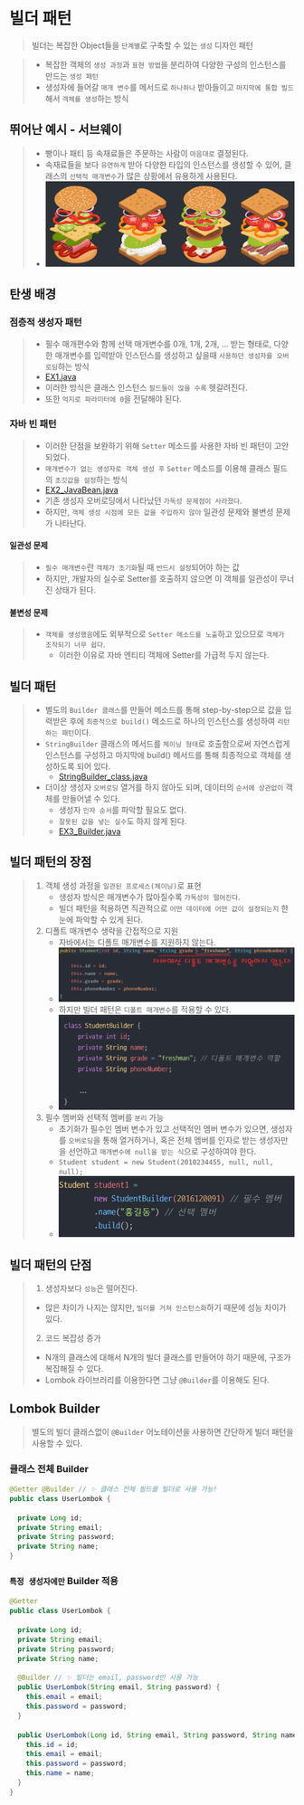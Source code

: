 # 빌더 패턴
> 빌더는 복잡한 Object들을 `단계별`로 구축할 수 있는 `생성` 디자인 패턴

> - 복잡한 객체의 `생성 과정`과 `표현 방법`을 분리하여 다양한 구성의 인스턴스를 만드는 `생성 패턴`
> - 생성자에 들어갈 `매개 변수`를 메서드로 `하나하나` 받아들이고 `마지막에 통합 빌드`해서 `객체를 생성`하는 방식

## 뛰어난 예시 - 서브웨이
> - 빵이나 패티 등 속재료들은 주문하는 사람이 `마음대로` 결정된다.
> - 속재료들을 보다 `유연하게` 받아 다양한 타입의 인스턴스를 생성할 수 있어, 클래스의 `선택적 매개변수`가 많은 상황에서 유용하게 사용된다.
> - ![img.png](img.png)

## 탄생 배경
### 점층적 생성자 패턴
>   - 필수 매개편수와 함께 선택 매개변수를 0개, 1개, 2개, ... 받는 형태로, 다양한 매개변수를 입력받아 인스턴스를 생성하고 싶을때 `사용하던 생성자를 오버로딩`하는 방식
>   - [EX1.java](EX1_생성자.java)
>   - 이러한 방식은 클래스 인스턴스 `필드들이 많을 수록` 헷갈려진다.
>   - 또한 `억지로 파라미터에 0`을 전달해야 된다.
### 자바 빈 패턴
>   - 이러한 단점을 보완하기 위해 `Setter` 메소드를 사용한 자바 빈 패턴이 고안되었다.
>   - `매개변수가 없는 생성자로 객체 생성 후` `Setter` 메소드를 이용해 클래스 필드의 `초깃값을 설정`하는 방식
>   - [EX2_JavaBean.java](EX2_JavaBean.java)
>   - 기존 생성자 오버로딩에서 나타났던 `가독성 문제점이 사라졌다`.
>   - 하지만, `객체 생성 시점에 모든 값을 주입하지 않아` 일관성 문제와 불변성 문제가 나타난다.
#### 일관성 문제
>   - `필수 매개변수`란 `객체가 초기화`될 때 `반드시 설정`되어야 하는 값
>   - 하지만, 개발자의 실수로 Setter를 호출하지 않으면 이 객체를 일관성이 무너진 상태가 된다.
#### 불변성 문제
> - `객체를 생성했음`에도 외부적으로 `Setter 메소드를 노출`하고 있으므로 `객체가 조작되기 너무 쉽다`.
>   - 이러한 이유로 자바 엔티티 객체에 Setter를 가급적 두지 않는다.

## 빌더 패턴
> - 별도의 `Builder 클래스`를 만들어 메소드를 통해 step-by-step으로 값을 입력받은 후에 `최종적으로 build()` 메소드로 하나의 인스턴스를 생성하여 `리턴하는 패턴`이다.
> - `StringBuilder` 클래스의 메서드를 `체이닝 형태`로 호출함으로써 자연스럽게 인스턴스를 구성하고 마지막에 build() 메서드를 통해 최종적으로 객체를 생성하도록 되어 있다.
>   - [StringBuilder_class.java](StringBuilder_class.java)
> - 더이상 생성자 `오버로딩` 열거를 하지 않아도 되며, 데이터의 `순서에 상관없이` 객체를 만들어낼 수 있다.
>   - 생성자 `인자 순서`를 파악할 필요도 없다.
>   - `잘못된 값을 넣는 실수`도 하지 않게 된다.
>   - [EX3_Builder.java](EX3_Builder.java)

## 빌더 패턴의 장점
> 1. 객체 생성 과정을 `일관된 프로세스(체이닝)`로 표현
>    - 생성자 방식은 매개변수가 많아질수록 `가독성이 떨어진다`.
>    - 빌더 패턴을 적용하면 직관적으로 `어떤 데이터에 어떤 값이 설정되는지` 한눈에 파악할 수 있게 된다.
> 2. 디폴트 매개변수 생략을 간접적으로 지원
>    - 자바에서는 디폴트 매개변수를 지원하지 않는다.
>    - ![img_1.png](img_1.png)
>    - 하지만 빌더 패턴은 `디폴트 매개변수`를 적용할 수 있다.
>    - ![img_2.png](img_2.png)
> 3. 필수 멤버와 선택적 멤버를 `분리` 가능
>    - 초기화가 필수인 멤버 변수가 있고 선택적인 멤버 변수가 있으면, 생성자를 `오버로딩`을 통해 열거하거나, 혹은 전체 멤버를 인자로 받는 생성자만을 선언하고 `매개변수에 null을 받는 식`으로 구성하여야 한다.
>    - `Student student = new Student(2010234455, null, null, null);`
>    - ![img_3.png](img_3.png)

## 빌더 패턴의 단점
> 1. 생성자보다 `성능`은 떨어진다.
>   - 많은 차이가 나지는 않지만, `빌더를 거쳐 인스턴스화`하기 때문에 성능 차이가 있다.
> 2. 코드 복잡성 증가
>   - N개의 클래스에 대해서 N개의 빌더 클래스를 만들어야 하기 때문에, 구조가 복잡해질 수 있다.
>   - Lombok 라이브러리를 이용한다면 그냥 `@Builder`를 이용해도 된다.

## Lombok Builder
> 별도의 빌더 클래스없이 `@Builder` 어노테이션을 사용하면 간단하게 빌더 패턴을 사용할 수 있다.
### 클래스 전체 Builder
```java
@Getter @Builder // ✨ 클래스 전체 필드를 빌더로 사용 가능!
public class UserLombok {

  private Long id;
  private String email;
  private String password;
  private String name;
}
```
### `특정 생성자에만` Builder 적용
```java
@Getter
public class UserLombok {

  private Long id;
  private String email;
  private String password;
  private String name;

  @Builder // ✨ 빌더는 email, password만 사용 가능
  public UserLombok(String email, String password) {
    this.email = email;
    this.password = password;
  }

  public UserLombok(Long id, String email, String password, String name) {
    this.id = id;
    this.email = email;
    this.password = password;
    this.name = name;
  }
}
```